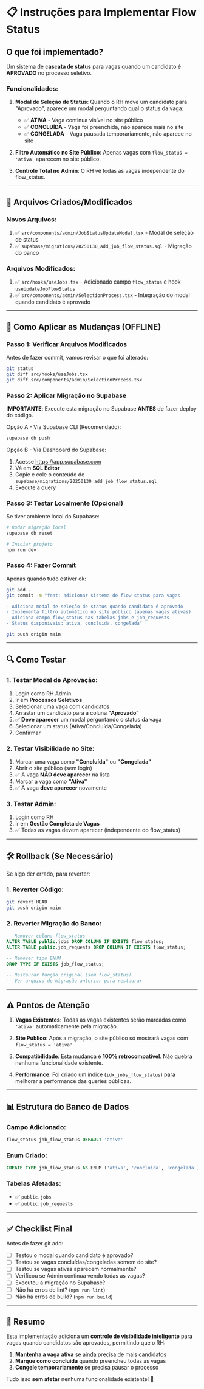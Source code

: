 # 📋 Instruções para Implementar Flow Status

## O que foi implementado?

Um sistema de **cascata de status** para vagas quando um candidato é **APROVADO** no processo seletivo.

### Funcionalidades:

1. **Modal de Seleção de Status**: Quando o RH move um candidato para "Aprovado", aparece um modal perguntando qual o status da vaga:
   - ✅ **ATIVA** - Vaga continua visível no site público
   - ✅ **CONCLUÍDA** - Vaga foi preenchida, não aparece mais no site
   - ✅ **CONGELADA** - Vaga pausada temporariamente, não aparece no site

2. **Filtro Automático no Site Público**: Apenas vagas com `flow_status = 'ativa'` aparecem no site público.

3. **Controle Total no Admin**: O RH vê todas as vagas independente do flow_status.

---

## 📝 Arquivos Criados/Modificados

### Novos Arquivos:
1. ✅ `src/components/admin/JobStatusUpdateModal.tsx` - Modal de seleção de status
2. ✅ `supabase/migrations/20250130_add_job_flow_status.sql` - Migração do banco

### Arquivos Modificados:
1. ✅ `src/hooks/useJobs.tsx` - Adicionado campo `flow_status` e hook `useUpdateJobFlowStatus`
2. ✅ `src/components/admin/SelectionProcess.tsx` - Integração do modal quando candidato é aprovado

---

## 🚀 Como Aplicar as Mudanças (OFFLINE)

### Passo 1: Verificar Arquivos Modificados

Antes de fazer commit, vamos revisar o que foi alterado:

```bash
git status
git diff src/hooks/useJobs.tsx
git diff src/components/admin/SelectionProcess.tsx
```

### Passo 2: Aplicar Migração no Supabase

**IMPORTANTE**: Execute esta migração no Supabase **ANTES** de fazer deploy do código.

Opção A - Via Supabase CLI (Recomendado):
```bash
supabase db push
```

Opção B - Via Dashboard do Supabase:
1. Acesse https://app.supabase.com
2. Vá em **SQL Editor**
3. Copie e cole o conteúdo de `supabase/migrations/20250130_add_job_flow_status.sql`
4. Execute a query

### Passo 3: Testar Localmente (Opcional)

Se tiver ambiente local do Supabase:

```bash
# Rodar migração local
supabase db reset

# Iniciar projeto
npm run dev
```

### Passo 4: Fazer Commit

Apenas quando tudo estiver ok:

```bash
git add .
git commit -m "feat: adicionar sistema de flow status para vagas

- Adiciona modal de seleção de status quando candidato é aprovado
- Implementa filtro automático no site público (apenas vagas ativas)
- Adiciona campo flow_status nas tabelas jobs e job_requests
- Status disponíveis: ativa, concluida, congelada"

git push origin main
```

---

## 🔍 Como Testar

### 1. Testar Modal de Aprovação:
1. Login como RH Admin
2. Ir em **Processos Seletivos**
3. Selecionar uma vaga com candidatos
4. Arrastar um candidato para a coluna **"Aprovado"**
5. ✅ **Deve aparecer** um modal perguntando o status da vaga
6. Selecionar um status (Ativa/Concluída/Congelada)
7. Confirmar

### 2. Testar Visibilidade no Site:
1. Marcar uma vaga como **"Concluída"** ou **"Congelada"**
2. Abrir o site público (sem login)
3. ✅ A vaga **NÃO deve aparecer** na lista
4. Marcar a vaga como **"Ativa"**
5. ✅ A vaga **deve aparecer** novamente

### 3. Testar Admin:
1. Login como RH
2. Ir em **Gestão Completa de Vagas**
3. ✅ Todas as vagas devem aparecer (independente do flow_status)

---

## 🛠️ Rollback (Se Necessário)

Se algo der errado, para reverter:

### 1. Reverter Código:
```bash
git revert HEAD
git push origin main
```

### 2. Reverter Migração do Banco:
```sql
-- Remover coluna flow_status
ALTER TABLE public.jobs DROP COLUMN IF EXISTS flow_status;
ALTER TABLE public.job_requests DROP COLUMN IF EXISTS flow_status;

-- Remover tipo ENUM
DROP TYPE IF EXISTS job_flow_status;

-- Restaurar função original (sem flow_status)
-- Ver arquivo de migração anterior para restaurar
```

---

## ⚠️ Pontos de Atenção

1. **Vagas Existentes**: Todas as vagas existentes serão marcadas como `'ativa'` automaticamente pela migração.

2. **Site Público**: Após a migração, o site público só mostrará vagas com `flow_status = 'ativa'`.

3. **Compatibilidade**: Esta mudança é **100% retrocompatível**. Não quebra nenhuma funcionalidade existente.

4. **Performance**: Foi criado um índice (`idx_jobs_flow_status`) para melhorar a performance das queries públicas.

---

## 📊 Estrutura do Banco de Dados

### Campo Adicionado:
```sql
flow_status job_flow_status DEFAULT 'ativa'
```

### Enum Criado:
```sql
CREATE TYPE job_flow_status AS ENUM ('ativa', 'concluida', 'congelada');
```

### Tabelas Afetadas:
- ✅ `public.jobs`
- ✅ `public.job_requests`

---

## ✅ Checklist Final

Antes de fazer git add:

- [ ] Testou o modal quando candidato é aprovado?
- [ ] Testou se vagas concluídas/congeladas somem do site?
- [ ] Testou se vagas ativas aparecem normalmente?
- [ ] Verificou se Admin continua vendo todas as vagas?
- [ ] Executou a migração no Supabase?
- [ ] Não há erros de lint? (`npm run lint`)
- [ ] Não há erros de build? (`npm run build`)

---

## 🎯 Resumo

Esta implementação adiciona um **controle de visibilidade inteligente** para vagas quando candidatos são aprovados, permitindo que o RH:

1. **Mantenha a vaga ativa** se ainda precisa de mais candidatos
2. **Marque como concluída** quando preencheu todas as vagas
3. **Congele temporariamente** se precisa pausar o processo

Tudo isso **sem afetar** nenhuma funcionalidade existente! 🚀

